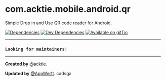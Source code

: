 # com.acktie.mobile.android.qr

Simple Drop in and Use QR code reader for Android.

[![Dependencies](https://david-dm.org/odahcam/com.acktie.mobile.android.qr/status.svg?style=flat-square)](https://david-dm.org/odahcam/com.acktie.mobile.android.qr#info=dependencies)
[![Dev Dependencies](https://david-dm.org/odahcam/com.acktie.mobile.android.qr/dev-status.svg?style=flat-square)](https://david-dm.org/odahcam/com.acktie.mobile.android.qr#info=devDependencies)
[![Available on gitTio](https://img.shields.io/badge/available_on-gitTio-00B4CC.svg?style=flat-square)](http://gitt.io/component/com.acktie.mobile.android.qr)

----

### `Looking for maintainers!`

----

**Created by** [@acktie](https://github.com/acktie).

**Updated by** [@AppWerft](https://github.com/AppWerft).
cadsga
